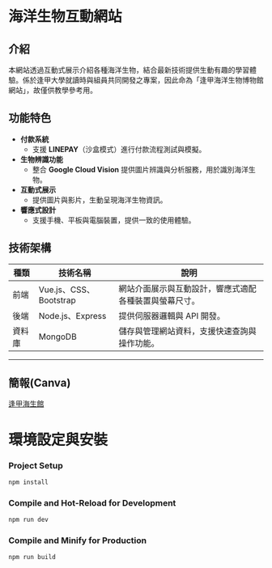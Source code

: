 # 海洋生物互動網站  

## 介紹  
本網站透過互動式展示介紹各種海洋生物，結合最新技術提供生動有趣的學習體驗。係於逢甲大學就讀時與組員共同開發之專案，因此命為「逢甲海洋生物博物館網站」，故僅供教學參考用。


## 功能特色  
- **付款系統**  
  - 支援 **LINEPAY**（沙盒模式）進行付款流程測試與模擬。  
- **生物辨識功能**  
  - 整合 **Google Cloud Vision** 提供圖片辨識與分析服務，用於識別海洋生物。  
- **互動式展示**  
  - 提供圖片與影片，生動呈現海洋生物資訊。  
- **響應式設計**  
  - 支援手機、平板與電腦裝置，提供一致的使用體驗。  


## 技術架構  
| 種類      | 技術名稱                   | 說明                                                                      |
|-----------|----------------------------|---------------------------------------------------------------------------|
| 前端      | Vue.js、CSS、Bootstrap     | 網站介面展示與互動設計，響應式適配各種裝置與螢幕尺寸。                     |
| 後端      | Node.js、Express           | 提供伺服器邏輯與 API 開發。                                               |
| 資料庫    | MongoDB                    | 儲存與管理網站資料，支援快速查詢與操作功能。                              |

---

## 簡報(Canva)  
[逢甲海生館](https://www.canva.com/design/DAGZ5yLzd6s/zfIzUUiJ_EHXlqoGw9Xw3g/edit?utm_content=DAGZ5yLzd6s&utm_campaign=designshare&utm_medium=link2&utm_source=sharebutton)



# 環境設定與安裝
### Project Setup

```sh
npm install
```

### Compile and Hot-Reload for Development

```sh
npm run dev
```

### Compile and Minify for Production

```sh
npm run build
```
